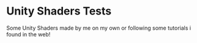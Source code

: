 # Unity Shaders Tests

Some Unity Shaders made by me on my own or following some tutorials i found in the web!
